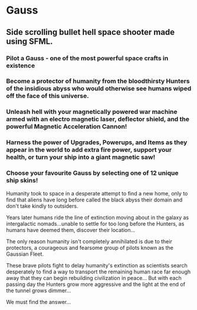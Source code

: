 # Gauss
## Side scrolling bullet hell space shooter made using SFML.
### Pilot a Gauss - one of the most powerful space crafts in existence 
### Become a protector of humanity from the bloodthirsty Hunters of the insidious abyss who would otherwise see humans wiped off the face of this universe.
### Unleash hell with your magnetically powered war machine armed with an electro magnetic laser, deflector shield, and the powerful Magnetic Acceleration Cannon!
### Harness the power of Upgrades, Powerups, and Items as they appear in the world to add extra fire power, support your health, or turn your ship into a giant magnetic saw!
### Choose your favourite Gauss by selecting one of 12 unique ship skins!

Humanity took to space in a desperate attempt to find a new home,  only to find that aliens have long before called the black abyss their  domain and don't take kindly to outsiders.

Years later humans ride the line of extinction moving about in the  galaxy as intergalactic nomads...unable to settle for too long before  the Hunters, as humans have deemed them, discover their location...  

The only reason humanity isn't completely annihilated is due to their  protectors, a courageous and fearsome group of pilots known as the  Gaussian Fleet.

These brave pilots fight to delay humanity's extinction as scientists search desperately to find a way to transport the remaining human race far enough away that they can begin rebuilding civilization in peace... But with each passing day the Hunters grow more aggressive and the light at the end of the tunnel grows dimmer...

We must find the answer...

